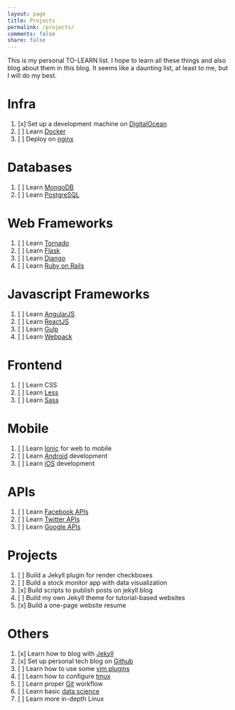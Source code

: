 ```yaml
---
layout: page
title: Projects
permalink: /projects/
comments: false
share: false
---
```


This is my personal TO-LEARN list. I hope to learn all these things and also blog about them in this blog. It seems like a daunting list, at least to me, but I will do my best.

# Infra

1. [x] Set up a development machine on [DigitalOcean](https://www.digitalocean.com)
2. [ ] Learn [Docker](https://www.docker.com)
3. [ ] Deploy on [nginx](https://www.nginx.com/resources/wiki/)

# Databases

1. [ ] Learn [MongoDB](https://www.mongodb.org)
2. [ ] Learn [PostgreSQL](http://www.postgresql.org)

# Web Frameworks

1. [ ] Learn [Tornado](http://www.tornadoweb.org/en/stable/)
2. [ ] Learn [Flask](http://flask.pocoo.org)
3. [ ] Learn [Django](https://www.djangoproject.com)
4. [ ] Learn [Ruby on Rails](http://rubyonrails.org/)

# Javascript Frameworks

1. [ ] Learn [AngularJS](https://angularjs.org)
2. [ ] Learn [ReactJS](https://facebook.github.io/react/)
3. [ ] Learn [Gulp](http://gulpjs.com)
4. [ ] Learn [Webpack](https://webpack.github.io)

# Frontend

1. [ ] Learn CSS
2. [ ] Learn [Less](http://lesscss.org)
3. [ ] Learn [Sass](http://sass-lang.com)

# Mobile

1. [ ] Learn [Ionic](http://ionicframework.com) for web to mobile
2. [ ] Learn [Android](http://developer.android.com/index.html) development
3. [ ] Learn [iOS](https://developer.apple.com) development

# APIs

1. [ ] Learn [Facebook APIs](https://developers.facebook.com)
2. [ ] Learn [Twitter APIs](https://dev.twitter.com/rest/public)
3. [ ] Learn [Google APIs](https://developers.google.com/apis-explorer/#p/)

# Projects

1. [ ] Build a Jekyll plugin for render checkboxes
2. [ ] Build a stock monitor app with data visualization
3. [x] Build scripts to publish posts on jekyll blog
4. [ ] Build my own Jekyll theme for tutorial-based websites
5. [x] Build a one-page website resume

# Others

1. [x] Learn how to blog with [Jekyll](http://jekyllrb.com)
2. [x] Set up personal tech blog on [Github](http://gohkhoonhiang.github.io/)
3. [ ] Learn how to use some [vim plugins](http://vimawesome.com)
4. [ ] Learn how to configure [tmux](https://tmux.github.io)
5. [ ] Learn proper [Git](https://git-scm.com/) workflow
6. [ ] Learn basic [data science](https://www.coursera.org/specializations/jhu-data-science)
7. [ ] Learn more in-depth Linux


